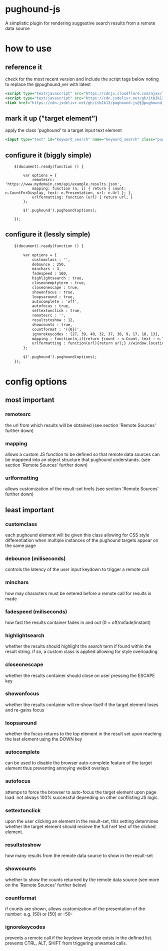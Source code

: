 # pughound-js
A simplistic plugin for rendering suggestive search results from a remote data source

# how to use

## reference it

check for the most recent version and include the script tags below noting to replace the @pughound_ver with latest 

```xml
<script type="text/javascript" src="https://cdnjs.cloudflare.com/ajax/libs/jquery-throttle-debounce/1.1/jquery.ba-throttle-debounce.min.js"></script>
<script type="text/javascript" src="https://cdn.jsdelivr.net/gh/itb2k13/pughound-js@{@pughound_ver}/jquery-pughound.min.js"></script>
<link href="https://cdn.jsdelivr.net/gh/itb2k13/pughound-js@{@pughound_ver}/jquery-pughound.min.css" rel='stylesheet' type='text/css' />
```
## mark it up ("target element")

apply the class 'pughound' to a target input text element

```xml
<input type="text" id="keyword_search" name="keyword_search" class="pughound" placeholder="Search for things..." />
```

## configure it (biggly simple)
```
    $(document).ready(function () {

        var options = {
            remotesrc: 'https://www.mydomain.com/api/example.results.json',
            mapping: function (n, i) { return { count: n.CountForDisplay, text: n.Presentation, url: n.Url }; },
            urlformatting: function (url) { return url; }
        };

        $('.pughound').pughound(options);

    });
```

## configure it (lessly simple)
```xml
	$(document).ready(function () {

		var options = {
			customclass : '',
			debounce : 250, 
			minchars : 3, 
			fadespeed : 160, 
			highlightsearch : true, 
			closeonemptyterm : true, 
			closeonescape : true, 
			showonfocus : true,
			loopsaround : true,
			autocomplete : 'off',
			autofocus : true,
			settextonclick : true,
			remotesrc : '', 
			resultstoshow : 12, 
			showcounts : true,
			countformat : '({0})',
			ignorekeycodes : [27, 39, 40, 32, 37, 38, 9, 17, 18, 13],
			mapping : function(n,i){return {count : n.Count, text : n.Text, url : n.Url}; },
			urlformatting : function(url){return url;} //window.location.href.split('?')[0] + '?' + item.url;
		};

		$('.pughound').pughound(options);
	});
```
# config options

## most important

### remotesrc
the url from which results will be obtained (see section 'Remote Sources' further down)

### mapping
allows a custom JS function to be defined so that remote data sources can be mappend into an object structure that pughound understands. (see section 'Remote Sources' further down)

### urlformatting
allows customization of the result-set hrefs (see section 'Remote Sources' further down)

## least important

### customclass
each pughound element will be given this class allowing for CSS style differentiation when multiple instances of the pughound targets appear on the same page

### debounce (miliseconds)
controls the latency of the user input keydown to trigger a remote call 

### minchars
how may characters must be entered before a remote call for results is made

### fadespeed (miliseconds)
how fast the results container fades in and out (0 = off/nofade/instant)

### highlightsearch
whether the results should highlight the search term if found within the result string. if so, a custom class is applied allowing for style overloading

### closeonescape
whether the results container should close on user pressing the ESCAPE key

### showonfocus
whether the results container will re-show itself if the target element loses and re-gains focus

### loopsaround
whether the focus returns to the top element in the result set upon reaching the last element using the DOWN key

### autocomplete
can be used to disable the browser auto-complete feature of the target element thus preventing annoying webkit overlays

### autofocus
attemps to force the browser to auto-focus the target element upon page load. not always 100% successful depending on other conflicting JS logic.

### settextonclick
upon the user clicking an element in the result-set, this setting determines whether the target element should recieve the full href text of the clicked element.

### resultstoshow
how many results from the remote data source to show in the result-set

### showcounts
whether to show the counts returned by the remote data source (see more on the 'Remote Sources' further below)

### countformat
if counts are shown, allows customization of the presentation of the number: e.g. (50) or [50] or -50-

### ignorekeycodes
prevents a remote call if the keydown keycode exists in the defined list. prevents CTRL, ALT, SHIFT from triggering unwanted calls.

